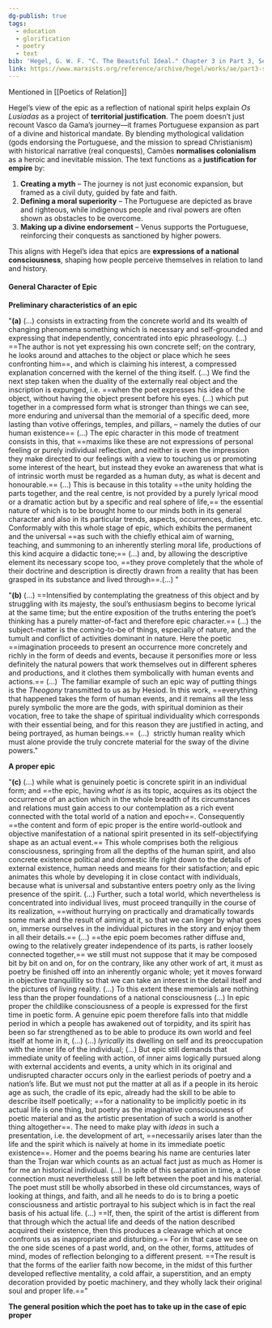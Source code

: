 ```yaml
---
dg-publish: true
tags:
  - education
  - glorification
  - poetry
  - text
bib: 'Hegel, G. W. F. "C. The Beautiful Ideal." Chapter 3 in Part 3, Section 3, of Aesthetics: Lectures on Fine Art. Translated by T. M. Knox. Marxists Internet Archive. Accessed May 19th, 2025. https://www.marxists.org/reference/archive/hegel/works/ae/part3-section3-chapter3.htm'
link: https://www.marxists.org/reference/archive/hegel/works/ae/part3-section3-chapter3.htm
---
```

Mentioned in [[Poetics of Relation]]

Hegel’s view of the epic as a reflection of national spirit helps explain _Os Lusíadas_ as a project of **territorial justification**. The poem doesn’t just recount Vasco da Gama’s journey—it frames Portuguese expansion as part of a divine and historical mandate. By blending mythological validation (gods endorsing the Portuguese, and the mission to spread Christianism) with historical narrative (real conquests), Camões **normalises colonialism** as a heroic and inevitable mission. The text functions as a **justification for empire** by:

1. **Creating a myth** – The journey is not just economic expansion, but framed as a civil duty, guided by fate and faith.
2. **Defining a moral superiority** – The Portuguese are depicted as brave and righteous, while indigenous people and rival powers are often shown as obstacles to be overcome.
3. **Making up a divine endorsement** – Venus supports the Portuguese, reinforcing their conquests as sanctioned by higher powers.

This aligns with Hegel’s idea that epics are **expressions of a national consciousness**, shaping how people perceive themselves in relation to land and history.

#### General Character of Epic

**Preliminary characteristics of an epic**

"**(a)** (...) consists in extracting from the concrete world and its wealth of changing phenomena something which is necessary and self-grounded and expressing that independently, concentrated into epic phraseology.
(...)
==The author is not yet expressing his own concrete self; on the contrary, he looks around and attaches to the object or place which he sees confronting him==, and which is claiming his interest, a compressed explanation concerned with the kernel of the thing itself.
(...)
We find the next step taken when the duality of the externally real object and the inscription is expunged, i.e. ==when the poet expresses his idea of the object, without having the object present before his eyes. (...) which put together in a compressed form what is stronger than things we can see, more enduring and universal than the memorial of a specific deed, more lasting than votive offerings, temples, and pillars, – namely the duties of our human existence== (...) The epic character in this mode of treatment consists in this, that ==maxims like these are not expressions of personal feeling or purely individual reflection, and neither is even the impression they make directed to our feelings with a view to touching us or promoting some interest of the heart, but instead they evoke an awareness that what is of intrinsic worth must be regarded as a human duty, as what is decent and honourable.==
(...)
This is because in this totality ==the unity holding the parts together, and the real centre, is not provided by a purely lyrical mood or a dramatic action but by a specific and real sphere of life,== the essential nature of which is to be brought home to our minds both in its general character and also in its particular trends, aspects, occurrences, duties, etc. Conformably with this whole stage of epic, which exhibits the permanent and the universal ==as such with the chiefly ethical aim of warning, teaching, and summoning to an inherently sterling moral life, productions of this kind acquire a didactic tone;== (...) and, by allowing the descriptive element its necessary scope too, ==they prove completely that the whole of their doctrine and description is directly drawn from a reality that has been grasped in its substance and lived through==.(...)
"

"**(b)** (...) 
==Intensified by contemplating the greatness of this object and by struggling with its majesty, the soul’s enthusiasm begins to become lyrical at the same time; but the entire exposition of the truths entering the poet’s thinking has a purely matter-of-fact and therefore epic character.== 
(...)
the subject-matter is the coming-to-be of things, especially of nature, and the tumult and conflict of activities dominant in nature. Here the poetic ==imagination proceeds to present an occurrence more concretely and richly in the form of deeds and events, because it personifies more or less definitely the natural powers that work themselves out in different spheres and productions, and it clothes them symbolically with human events and actions.==
(...)
 The familiar example of such an epic way of putting things is the _Theogony_ transmitted to us as by Hesiod. In this work, ==everything that happened takes the form of human events, and it remains all the less purely symbolic the more are the gods, with spiritual dominion as their vocation, free to take the shape of spiritual individuality which corresponds with their essential being, and for this reason they are justified in acting, and being portrayed, as human beings.==
 (...)
 strictly human reality which must alone provide the truly concrete material for the sway of the divine powers."

**A proper epic**

"**(c)** (...) while what is genuinely poetic is concrete spirit in an individual form; and ==the epic, having _what is_ as its topic, acquires as its object the occurrence of an action which in the whole breadth of its circumstances and relations must gain access to our contemplation as a rich event connected with the total world of a nation and epoch==. Consequently ==the content and form of epic proper is the entire world-outlook and objective manifestation of a national spirit presented in its self-objectifying shape as an actual event.== This whole comprises both the religious consciousness, springing from all the depths of the human spirit, and also concrete existence political and domestic life right down to the details of external existence, human needs and means for their satisfaction; and epic animates this whole by developing it in close contact with individuals, because what is universal and substantive enters poetry only as the living presence of the spirit.
(...)
Further, such a total world, which nevertheless is concentrated into individual lives, must proceed tranquilly in the course of its realization, ==without hurrying on practically and dramatically towards some mark and the result of aiming at it, so that we can linger by what goes on, immerse ourselves in the individual pictures in the story and enjoy them in all their details.== (...) ==the epic poem becomes rather diffuse and, owing to the relatively greater independence of its parts, is rather loosely connected together,== we still must not suppose that it may be composed bit by bit on and on, for on the contrary, like any other work of art, it must as poetry be finished off into an inherently organic whole; yet it moves forward in objective tranquillity so that we can take an interest in the detail itself and the pictures of living reality.
(...)
To this extent these memorials are nothing less than the proper foundations of a national consciousness 
(...)
In epic proper the childlike consciousness of a people is expressed for the first time in poetic form. A genuine epic poem therefore falls into that middle period in which a people has awakened out of torpidity, and its spirit has been so far strengthened as to be able to produce its own world and feel itself at home in it,
(...)
(...) _lyrically_ its dwelling on self and its preoccupation with the inner life of the individual; (...) But epic still demands that immediate unity of feeling with action, of inner aims logically pursued along with external accidents and events, a unity which in its original and undisrupted character occurs only in the earliest periods of poetry and a nation’s life.
But we must not put the matter at all as if a people in its heroic age as such, the cradle of its epic, already had the skill to be able to describe itself poetically; ==for a nationality to be implicitly poetic in its actual life is one thing, but poetry as the imaginative consciousness of poetic material and as the artistic presentation of such a world is another thing altogether==. The need to make play with _ideas_ in such a presentation, i.e. the development of art, ==necessarily arises later than the life and the spirit which is naïvely at home in its immediate poetic existence==. Homer and the poems bearing his name are centuries later than the Trojan war which counts as an actual fact just as much as Homer is for me an historical individual.
(...)
In spite of this separation in time, a close connection must nevertheless still be left between the poet and his material. The poet must still be wholly absorbed in these old circumstances, ways of looking at things, and faith, and all he needs to do is to bring a poetic consciousness and artistic portrayal to his subject which is in fact the real basis of his actual life. (...) ==If, then, the spirit of the artist is different from that through which the actual life and deeds of the nation described acquired their existence, then this produces a cleavage which at once confronts us as inappropriate and disturbing.== For in that case we see on the one side scenes of a past world, and, on the other, forms, attitudes of mind, modes of reflection belonging to a different present. ==The result is that the forms of the earlier faith now become, in the midst of this further developed reflective mentality, a cold affair, a superstition, and an empty decoration provided by poetic machinery, and they wholly lack their original soul and proper life.=="

**The general position which the poet has to take up in the case of epic proper**
